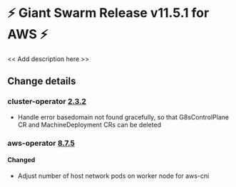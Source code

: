 # :zap: Giant Swarm Release v11.5.1 for AWS :zap:

<< Add description here >>

## Change details


### cluster-operator [2.3.2](https://github.com/giantswarm/cluster-operator/releases/tag/v2.3.2)

- Handle error basedomain not found gracefully, so that G8sControlPlane CR and MachineDeployment CRs can be deleted



### aws-operator [8.7.5](https://github.com/giantswarm/aws-operator/releases/tag/v8.7.5)

#### Changed
- Adjust number of host network pods on worker node for aws-cni



